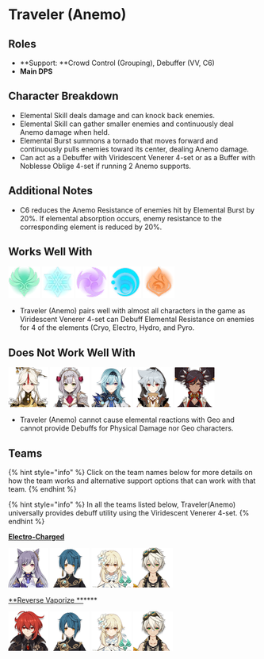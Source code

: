 # Traveler (Anemo)

## Roles

* **Support: **Crowd Control (Grouping), Debuffer (VV, C6)
* **Main DPS**

## Character Breakdown

* Elemental Skill deals damage and can knock back enemies. 
* Elemental Skill can gather smaller enemies and continuously deal Anemo damage when held.
* Elemental Burst summons a tornado that moves forward and continuously pulls enemies toward its center, dealing Anemo damage. 
* Can act as a Debuffer with Viridescent Venerer 4-set or as a Buffer with Noblesse Oblige 4-set if running 2 Anemo supports.

## Additional Notes

* C6 reduces the Anemo Resistance of enemies hit by Elemental Burst by 20%. If elemental absorption occurs, enemy resistance to the corresponding element is reduced by 20%.

## Works Well With

![](../../.gitbook/assets/element_anemo.webp) ![](../../.gitbook/assets/element_cryo.webp) ![](../../.gitbook/assets/element_electro.webp) ![](../../.gitbook/assets/element_hydro.webp) ![](../../.gitbook/assets/element_pyro.webp) 

* Traveler (Anemo) pairs well with almost all characters in the game as Viridescent Venerer 4-set can Debuff Elemental Resistance on enemies for 4 of the elements (Cryo, Electro, Hydro, and Pyro.

## Does Not Work Well With

![](../../.gitbook/assets/ui_avataricon_ningguang.png) ![](../../.gitbook/assets/ui_avataricon_noelle.png) ![](../../.gitbook/assets/ui_avataricon_eula.png) ![](../../.gitbook/assets/ui_avataricon_razor.png) ![](../../.gitbook/assets/ui_avataricon_xinyan.png) 

* Traveler (Anemo) cannot cause elemental reactions with Geo and cannot provide Debuffs for Physical Damage nor Geo characters.

## Teams

{% hint style="info" %}
Click on the team names below for more details on how the team works and alternative support options that can work with that team.
{% endhint %}

{% hint style="info" %}
In all the teams listed below, Traveler(Anemo) universally provides debuff utility using the Viridescent Venerer 4-set.
{% endhint %}

****[**Electro-Charged**](../../teams/electro-charged.md)****

![](../../.gitbook/assets/ui_avataricon_keqing.png) ![](../../.gitbook/assets/ui_avataricon_xingqiu.png) ![](../../.gitbook/assets/ui_avataricon_lumine_anemo.png) ![](../../.gitbook/assets/ui_avataricon_bennett.png) 

[**Reverse Vaporize **](../../teams/reverse-vaporize.md)****

![](../../.gitbook/assets/ui_avataricon_diluc.png) ![](../../.gitbook/assets/ui_avataricon_xingqiu.png) ![](../../.gitbook/assets/ui_avataricon_lumine_anemo.png) ![](../../.gitbook/assets/ui_avataricon_bennett.png) 
